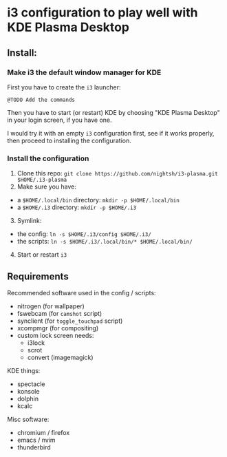 # i3 configuration to play well with KDE Plasma Desktop

## Install:

### Make i3 the default window manager for KDE

First you have to create the `i3` launcher:

```
@TODO Add the commands
```

Then you have to start (or restart) KDE by choosing "KDE Plasma Desktop" in
your login screen, if you have one.

I would try it with an empty `i3` configuration first, see if it works
properly, then proceed to installing the configuration.

### Install the configuration

1. Clone this repo: `git clone https://github.com/nightsh/i3-plasma.git $HOME/.i3-plasma`
2. Make sure you have:
  * a `$HOME/.local/bin` directory: `mkdir -p $HOME/.local/bin`
  * a `$HOME/.i3` directory: `mkdir -p $HOME/.i3`
3. Symlink:
  * the config: `ln -s $HOME/.i3/config $HOME/.i3/`
  * the scripts: `ln -s $HOME/.i3/.local/bin/* $HOME/.local/bin/`
4. Start or restart `i3`


## Requirements

Recommended software used in the config / scripts:

* nitrogen (for wallpaper)
* fswebcam (for `camshot` script)
* synclient (for `toggle_touchpad` script)
* xcompmgr (for compositing)
* custom lock screen needs:
  * i3lock
  * scrot
  * convert (imagemagick)


KDE things:

* spectacle
* konsole
* dolphin
* kcalc


Misc software:

* chromium / firefox
* emacs / nvim
* thunderbird
